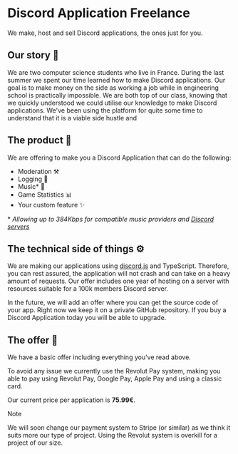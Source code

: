 # Discord Application Freelance

We make, host and sell Discord applications, the ones just for you.

## Our story 📖

We are two computer science students who live in France. During the last summer we spent our time learned how to make Discord applications. Our goal is to make money on the side as working a job while in engineering school is practically impossible. We are both top of our class, knowing that we quickly understood we could utilise our knowledge to make Discord applications. We've been using the platform for quite some time to understand that it is a viable side hustle and

## The product 🤖

We are offering to make you a Discord Application that can do the following:

- Moderation ⚒️
- Logging 📜
- Music\* 🎵
- Game Statistics 📊
- Your custom feature ✨

\* _Allowing up to 384Kbps for compatible music providers and [Discord servers](https://support.discord.com/hc/en-us/articles/11635925354775-Audio-Bitrate-FAQ)_

## The technical side of things ⚙️

We are making our applications using [discord.js](https://discord.js.org/) and TypeScript. Therefore, you can rest assured, the application will not crash and can take on a heavy amount of requests. Our offer includes one year of hosting on a server with resources suitable for a 100k members Discord server.

In the future, we will add an offer where you can get the source code of your app. Right now we keep it on a private GitHub repository. If you buy a Discord Application today you will be able to upgrade.

## The offer 💸

We have a basic offer including everything you've read above.

To avoid any issue we currently use the Revolut Pay system, making you able to pay using Revolut Pay, Google Pay, Apple Pay and using a classic card.

Our current price per application is **75.99€**.

> [!NOTE]  
> We will soon change our payment system to Stripe (or similar) as we think it suits more our type of project. Using the Revolut system is overkill for a project of our size.
